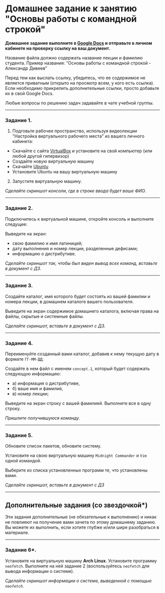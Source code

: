 # Домашнее задание к занятию "Основы работы с командной строкой"


**Домашнее задание выполните в [Google Docs](https://docs.google.com/) и отправьте в личном кабинете на проверку ссылку на ваш документ.**

Название файла должно содержать название лекции и фамилию студента. Пример названия: "Основы работы с командной строкой - Александр Дивеев"

Перед тем как выслать ссылку, убедитесь, что ее содержимое не является приватным (открыто на просмотр всем, у кого есть ссылка). Если необходимо прикрепить дополнительные ссылки, просто добавьте их в свой Google Docs.

Любые вопросы по решению задач задавайте в чате учебной группы.

---

### Задание 1.

1.  Подговьте рабочее пространство, используя видеолекции "Настройка виртуального рабочего места" из вашего личного кабинета:

 - Скачайте с сайта [VirtualBox](https://www.virtualbox.org/) и установите на свой компьютер (или любой другой гипервизор)
 - Создайте новую виртуальную машину
 - Скачайте [Ubuntu](https://ubuntu.com/download/desktop)
 - Установите Ubuntu на вашу виртуальную машину
 
2.	Запустите виртуальную машину.

*Сделайте скриншот консоли, где в строке ввода будет ваше ФИО.*

---

### Задание 2.

Подключитесь к виртуальной машине, откройте консоль и выполните следущее:

Выведите на экран:

* свою фамилию и имя латиницей;
* дату выполнения и номер лекции, разделенные дефисами;
* информацию о дистрибутиве.

*Сделайте скриншот так, чтобы был виден вывод всех команд, вставьте в документ с ДЗ.*

---

### Задание 3.

Создайте каталог, имя которого будет состоять из вашей фамилии и номера лекции, в домашнем каталоге вашего пользователя.

Выведите на экран содержимое домашнего каталога, включая права на файлы, скрытые и системные файлы.

*Сделайте скриншот, вставьте в документ с ДЗ.*

---

### Задание 4.

Переименуйте созданный вами каталог, добавив к нему текущую дату в формате `ГГ-ММ-ДД`;

Создайте в нем файл с именем `concept.1`, который будет содержать следующую информацию:

* а) информация о дистрибутиве,
* б) ваше имя и фамилия,
* в) номер лекции;

Выведите на экран строку с вашей фамилией. Выполните все в одну строку.

*Пришлите получившуюся команду.*

---

### Задание 5.

Обновите список пакетов, обновите систему.

Установите на свою виртуальную машину `Midnight Commander` и `Vim` одной командой.

Выберите из списка установленных программ те, что установлены вами.

*Сделайте скриншот, вставьте в документ с ДЗ*

---

## Дополнительные задания (со звездочкой*)
Эти задания дополнительные (не обязательные к выполнению) и никак не повлияют на получение вами зачета по этому домашнему заданию. Вы можете их выполнить, если хотите глубже и/или шире разобраться в материале.

---

### Задание 6*.

Установите на виртуальную машину **Arch Linux**. Установите программу `neofetch`. Выполните на ней задание 2 (воспользуйтесь `neofetch` для вывода информации о системе).

*Сделайте скриншот информации о системе, выведенной с помощью `neofetch`.*
